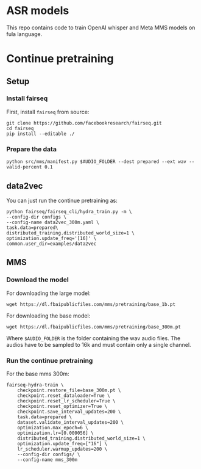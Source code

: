# ASR models

This repo contains code to train OpenAI whisper and Meta MMS models on fula language.

# Continue pretraining

## Setup
### Install fairseq

First, install `fairseq` from source:
```shell
git clone https://github.com/facebookresearch/fairseq.git
cd fairseq
pip install --editable ./
```

### Prepare the data

```shell
python src/mms/manifest.py $AUDIO_FOLDER --dest prepared --ext wav --valid-percent 0.1
```

## data2vec

You can just run the continue pretraining as:

```shell
python fairseq/fairseq_cli/hydra_train.py -m \
--config-dir configs \
--config-name data2vec_300m.yaml \
task.data=prepared\
distributed_training.distributed_world_size=1 \
optimization.update_freq='[16]' \
common.user_dir=examples/data2vec
```

## MMS

### Download the model

For downloading the large model:
```shell
wget https://dl.fbaipublicfiles.com/mms/pretraining/base_1b.pt
```

For downloading the base model:
```shell
wget https://dl.fbaipublicfiles.com/mms/pretraining/base_300m.pt
```

Where ``$AUDIO_FOLDER`` is the folder containing the wav audio files. The audios have to be sampled to 16k and must contain only a single channel.

### Run the continue pretraining

For the base mms 300m:
```shell
fairseq-hydra-train \
    checkpoint.restore_file=base_300m.pt \
    checkpoint.reset_dataloader=True \
    checkpoint.reset_lr_scheduler=True \
    checkpoint.reset_optimizer=True \
    checkpoint.save_interval_updates=200 \
    task.data=prepared \
    dataset.validate_interval_updates=200 \
    optimization.max_epoch=6 \
    optimization.lr=[0.000056] \
    distributed_training.distributed_world_size=1 \
    optimization.update_freq=["16"] \
    lr_scheduler.warmup_updates=200 \
    --config-dir configs/ \
    --config-name mms_300m
```



